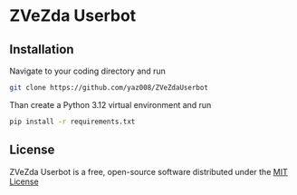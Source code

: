 # ZVeZda Userbot

## Installation

Navigate to your coding directory and run

```sh
git clone https://github.com/yaz008/ZVeZdaUserbot
```

Than create a Python 3.12 virtual environment and run

```sh
pip install -r requirements.txt
```

## License

ZVeZda Userbot is a free, open-source software distributed under the [MIT License](LICENSE.txt)
